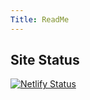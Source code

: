 ```yaml
---
Title: ReadMe
---
```

## Site Status
[![Netlify Status](https://api.netlify.com/api/v1/badges/16819c65-28b3-4687-89dd-e995d9ef86f8/deploy-status)](https://app.netlify.com/sites/modest-blackwell-7c4fef/deploys)

